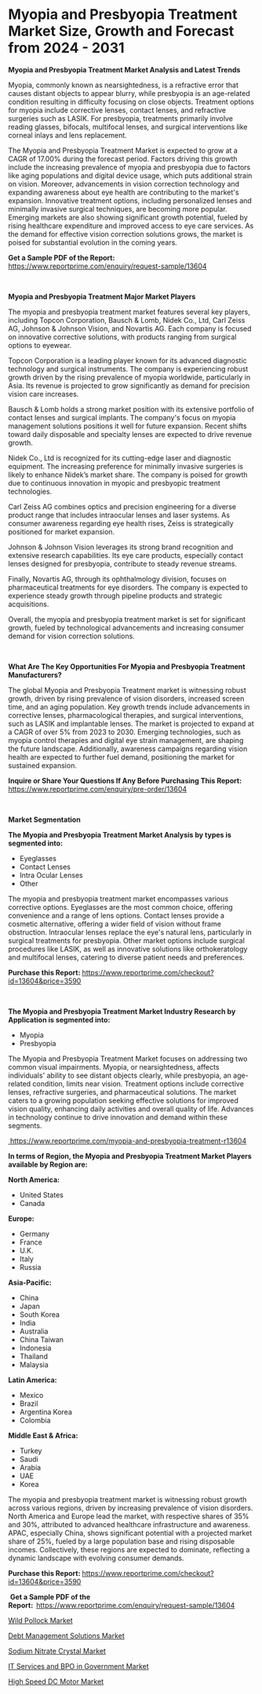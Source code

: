 <p><h1>Myopia and Presbyopia Treatment Market Size, Growth and Forecast from 2024 - 2031</h1></p><p><strong>Myopia and Presbyopia Treatment Market Analysis and Latest Trends</strong></p>
<p><p>Myopia, commonly known as nearsightedness, is a refractive error that causes distant objects to appear blurry, while presbyopia is an age-related condition resulting in difficulty focusing on close objects. Treatment options for myopia include corrective lenses, contact lenses, and refractive surgeries such as LASIK. For presbyopia, treatments primarily involve reading glasses, bifocals, multifocal lenses, and surgical interventions like corneal inlays and lens replacement.</p><p>The Myopia and Presbyopia Treatment Market is expected to grow at a CAGR of 17.00% during the forecast period. Factors driving this growth include the increasing prevalence of myopia and presbyopia due to factors like aging populations and digital device usage, which puts additional strain on vision. Moreover, advancements in vision correction technology and expanding awareness about eye health are contributing to the market's expansion. Innovative treatment options, including personalized lenses and minimally invasive surgical techniques, are becoming more popular. Emerging markets are also showing significant growth potential, fueled by rising healthcare expenditure and improved access to eye care services. As the demand for effective vision correction solutions grows, the market is poised for substantial evolution in the coming years.</p></p>
<p><strong>Get a Sample PDF of the Report:&nbsp;</strong> <a href="https://www.reportprime.com/enquiry/request-sample/13604">https://www.reportprime.com/enquiry/request-sample/13604</a></p>
<p>&nbsp;</p>
<p><strong>Myopia and Presbyopia Treatment Major Market Players</strong></p>
<p><p>The myopia and presbyopia treatment market features several key players, including Topcon Corporation, Bausch & Lomb, Nidek Co., Ltd, Carl Zeiss AG, Johnson & Johnson Vision, and Novartis AG. Each company is focused on innovative corrective solutions, with products ranging from surgical options to eyewear.</p><p>Topcon Corporation is a leading player known for its advanced diagnostic technology and surgical instruments. The company is experiencing robust growth driven by the rising prevalence of myopia worldwide, particularly in Asia. Its revenue is projected to grow significantly as demand for precision vision care increases.</p><p>Bausch & Lomb holds a strong market position with its extensive portfolio of contact lenses and surgical implants. The company's focus on myopia management solutions positions it well for future expansion. Recent shifts toward daily disposable and specialty lenses are expected to drive revenue growth.</p><p>Nidek Co., Ltd is recognized for its cutting-edge laser and diagnostic equipment. The increasing preference for minimally invasive surgeries is likely to enhance Nidek’s market share. The company is poised for growth due to continuous innovation in myopic and presbyopic treatment technologies.</p><p>Carl Zeiss AG combines optics and precision engineering for a diverse product range that includes intraocular lenses and laser systems. As consumer awareness regarding eye health rises, Zeiss is strategically positioned for market expansion.</p><p>Johnson & Johnson Vision leverages its strong brand recognition and extensive research capabilities. Its eye care products, especially contact lenses designed for presbyopia, contribute to steady revenue streams.</p><p>Finally, Novartis AG, through its ophthalmology division, focuses on pharmaceutical treatments for eye disorders. The company is expected to experience steady growth through pipeline products and strategic acquisitions. </p><p>Overall, the myopia and presbyopia treatment market is set for significant growth, fueled by technological advancements and increasing consumer demand for vision correction solutions.</p></p>
<p>&nbsp;</p>
<p><strong>What Are The Key Opportunities For Myopia and Presbyopia Treatment Manufacturers?</strong></p>
<p><p>The global Myopia and Presbyopia Treatment market is witnessing robust growth, driven by rising prevalence of vision disorders, increased screen time, and an aging population. Key growth trends include advancements in corrective lenses, pharmacological therapies, and surgical interventions, such as LASIK and implantable lenses. The market is projected to expand at a CAGR of over 5% from 2023 to 2030. Emerging technologies, such as myopia control therapies and digital eye strain management, are shaping the future landscape. Additionally, awareness campaigns regarding vision health are expected to further fuel demand, positioning the market for sustained expansion.</p></p>
<p><strong>Inquire or Share Your Questions If Any Before Purchasing This Report:</strong> <a href="https://www.reportprime.com/enquiry/pre-order/13604">https://www.reportprime.com/enquiry/pre-order/13604</a></p>
<p>&nbsp;</p>
<p><strong>Market Segmentation</strong></p>
<p><strong>The Myopia and Presbyopia Treatment Market Analysis by types is segmented into:</strong></p>
<p><ul><li>Eyeglasses</li><li>Contact Lenses</li><li>Intra Ocular Lenses</li><li>Other</li></ul></p>
<p><p>The myopia and presbyopia treatment market encompasses various corrective options. Eyeglasses are the most common choice, offering convenience and a range of lens options. Contact lenses provide a cosmetic alternative, offering a wider field of vision without frame obstruction. Intraocular lenses replace the eye's natural lens, particularly in surgical treatments for presbyopia. Other market options include surgical procedures like LASIK, as well as innovative solutions like orthokeratology and multifocal lenses, catering to diverse patient needs and preferences.</p></p>
<p><strong>Purchase this Report:&nbsp;</strong><a href="https://www.reportprime.com/checkout?id=13604&price=3590">https://www.reportprime.com/checkout?id=13604&price=3590</a></p>
<p>&nbsp;</p>
<p><strong>The Myopia and Presbyopia Treatment Market Industry Research by Application is segmented into:</strong></p>
<p><ul><li>Myopia</li><li>Presbyopia</li></ul></p>
<p><p>The Myopia and Presbyopia Treatment Market focuses on addressing two common visual impairments. Myopia, or nearsightedness, affects individuals' ability to see distant objects clearly, while presbyopia, an age-related condition, limits near vision. Treatment options include corrective lenses, refractive surgeries, and pharmaceutical solutions. The market caters to a growing population seeking effective solutions for improved vision quality, enhancing daily activities and overall quality of life. Advances in technology continue to drive innovation and demand within these segments.</p></p>
<p><a href="https://www.reportprime.com/myopia-and-presbyopia-treatment-r13604">&nbsp;https://www.reportprime.com/myopia-and-presbyopia-treatment-r13604</a></p>
<p><strong>In terms of Region, the Myopia and Presbyopia Treatment Market Players available by Region are:</strong></p>
<p>
    <p> <strong> North America: </strong>
        <ul>
            <li>United States</li>
            <li>Canada</li>
        </ul>
        </p> 
    <p> <strong> Europe: </strong>
        <ul>
            <li>Germany</li>
            <li>France</li>
            <li>U.K.</li>
            <li>Italy</li>
            <li>Russia</li>
        </ul>
        </p> 
    <p> <strong> Asia-Pacific: </strong>
        <ul>
            <li>China</li>
            <li>Japan</li>
            <li>South Korea</li>
            <li>India</li>
            <li>Australia</li>
            <li>China Taiwan</li>
            <li>Indonesia</li>
            <li>Thailand</li>
            <li>Malaysia</li>
        </ul>
        </p> 
    <p> <strong> Latin America: </strong>
        <ul>
            <li>Mexico</li>
            <li>Brazil</li>
            <li>Argentina Korea</li>
            <li>Colombia</li>
        </ul>
        </p> 
    <p> <strong> Middle East & Africa: </strong>
        <ul>
            <li>Turkey</li>
            <li>Saudi</li>
            <li>Arabia</li>
            <li>UAE</li>
            <li>Korea</li>
        </ul>
    </p>
    </p>
<p><p>The myopia and presbyopia treatment market is witnessing robust growth across various regions, driven by increasing prevalence of vision disorders. North America and Europe lead the market, with respective shares of 35% and 30%, attributed to advanced healthcare infrastructure and awareness. APAC, especially China, shows significant potential with a projected market share of 25%, fueled by a large population base and rising disposable incomes. Collectively, these regions are expected to dominate, reflecting a dynamic landscape with evolving consumer demands.</p></p>
<p><strong>Purchase this Report: </strong><a href="https://www.reportprime.com/checkout?id=13604&price=3590">https://www.reportprime.com/checkout?id=13604&price=3590</a></p>
<p>&nbsp;<strong>Get a Sample PDF of the Report:&nbsp;&nbsp;</strong><a href="https://www.reportprime.com/enquiry/request-sample/13604">https://www.reportprime.com/enquiry/request-sample/13604</a></p>
<p><strong></strong></p>
<p><p><a href="https://www.linkedin.com/pulse/future-ready-strategic-insights-global-wild-pollock-market-xf5pc?trackingId=CZH1o6e3QA6aGWyzX%2BZvIw%3D%3D">Wild Pollock Market</a></p><p><a href="https://issuu.com/reportprime-2/docs/debt-management-solutions-market-si_1f1f2ad82ba61d">Debt Management Solutions Market</a></p><p><a href="https://medium.com/@tobyyundt/the-sodium-nitrate-crystal-market-insights-report-offers-an-in-depth-and-thorough-analysis-of-the-03792fe3dc9d">Sodium Nitrate Crystal Market</a></p><p><a href="https://issuu.com/reportprime-2/docs/it-services-and-bpo-in-government-m_a766718e49067a">IT Services and BPO in Government Market</a></p><p><a href="https://medium.com/@abdulkoss1914/the-high-speed-dc-motor-market-is-experiencing-higher-than-anticipated-demand-compared-to-f64749a8b781">High Speed DC Motor Market</a></p></p>